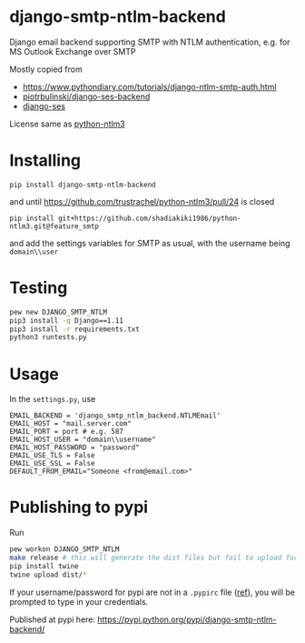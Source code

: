 # django-smtp-ntlm-backend
Django email backend supporting SMTP with NTLM authentication, e.g. for MS Outlook Exchange over SMTP

Mostly copied from
- https://www.pythondiary.com/tutorials/django-ntlm-smtp-auth.html
- [piotrbulinski/django-ses-backend](https://github.com/piotrbulinski/django-ses-backend)
- [django-ses](https://github.com/django-ses/django-ses)

License same as [python-ntlm3](https://github.com/trustrachel/python-ntlm3/blob/master/LICENSE.md)

# Installing

`pip install django-smtp-ntlm-backend`

and until https://github.com/trustrachel/python-ntlm3/pull/24 is closed

`pip install git+https://github.com/shadiakiki1986/python-ntlm3.git@feature_smtp`

and add the settings variables for SMTP as usual, with the username being `domain\\user`

# Testing
```bash
pew new DJANGO_SMTP_NTLM
pip3 install -q Django==1.11
pip3 install -r requirements.txt
python3 runtests.py
```

# Usage

In the `settings.py`, use

    EMAIL_BACKEND = 'django_smtp_ntlm_backend.NTLMEmail'
    EMAIL_HOST = "mail.server.com"
    EMAIL_PORT = port # e.g. 587
    EMAIL_HOST_USER = "domain\\username"
    EMAIL_HOST_PASSWORD = "password"
    EMAIL_USE_TLS = False
    EMAIL_USE_SSL = False
    DEFAULT_FROM_EMAIL="Someone <from@email.com>"


# Publishing to pypi
Run
```bash
pew workon DJANGO_SMTP_NTLM
make release # this will generate the dist files but fail to upload for some reason ATM
pip install twine
twine upload dist/*
```

If your username/password for pypi are not in a `.pypirc` file ([ref](http://peterdowns.com/posts/first-time-with-pypi.html)),
you will be prompted to type in your credentials.

Published at pypi here: https://pypi.python.org/pypi/django-smtp-ntlm-backend/
